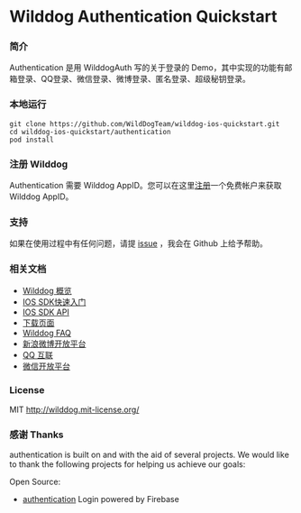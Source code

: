 Wilddog Authentication Quickstart
=============================

### 简介

Authentication 是用 WilddogAuth 写的关于登录的 Demo，其中实现的功能有邮箱登录、QQ登录、微信登录、微博登录、匿名登录、超级秘钥登录。

### 本地运行

```
git clone https://github.com/WildDogTeam/wilddog-ios-quickstart.git
cd wilddog-ios-quickstart/authentication
pod install

```

### 注册 Wilddog

Authentication 需要 Wilddog AppID。您可以在这里[注册](https://www.wilddog.com/my-account/signup)一个免费帐户来获取 Wilddog AppID。

### 支持
如果在使用过程中有任何问题，请提 [issue](https://github.com/WildDogTeam/wilddog-ios-quickstart/issues) ，我会在 Github 上给予帮助。

### 相关文档

* [Wilddog 概览](https://z.wilddog.com/overview/introduction)
* [IOS SDK快速入门](https://z.wilddog.com/ios/quickstart)
* [IOS SDK API](https://z.wilddog.com/ios/api)
* [下载页面](https://www.wilddog.com/download/)
* [Wilddog FAQ](https://z.wilddog.com/questions)
* [新浪微博开放平台](http://open.weibo.com/)
* [QQ 互联](http://connect.qq.com/)
* [微信开放平台](https://open.weixin.qq.com/)

### License
MIT
http://wilddog.mit-license.org/

### 感谢 Thanks

authentication is built on and with the aid of several  projects. We would like to thank the following projects for helping us achieve our goals:

Open Source:

* [authentication](https://github.com/firebase/quickstart-ios/tree/master/authentication) Login powered by Firebase
